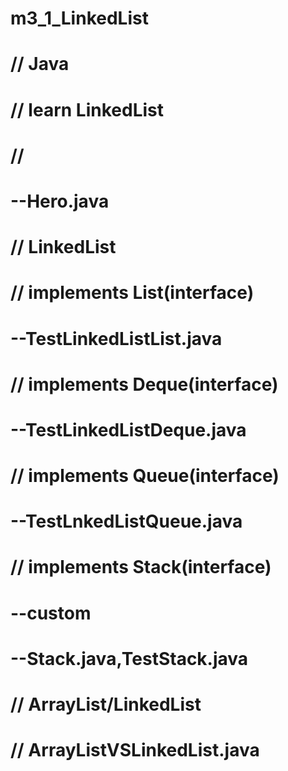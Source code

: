 # m3_1_LinkedList

# // Java
# // learn LinkedList

# // <E> 
# --Hero.java
  
# // LinkedList
  
# // implements List(interface)
# --TestLinkedListList.java

# // implements Deque(interface)
# --TestLinkedListDeque.java

# // implements Queue(interface)
# --TestLnkedListQueue.java

# // implements Stack(interface)
# --custom
# --Stack.java,TestStack.java

# // ArrayList/LinkedList
# // ArrayListVSLinkedList.java
